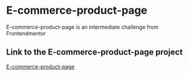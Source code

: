 # E-commerce-product-page
E-commerce-product-page is an intermediate challenge from Frontendmentor

## Link to the E-commerce-product-page project
[E-commerce-product-page](https://badr-21.github.io/E-commerce-product-page/)
